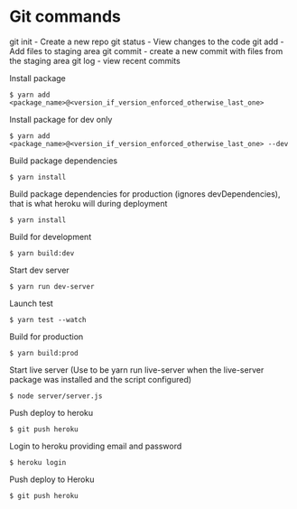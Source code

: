 # Git commands

git init - Create a new repo
git status - View changes to the code
git add - Add files to staging area
git commit - create a new commit with files from the staging area
git log - view recent commits



Install package 

	$ yarn add <package_name>@<version_if_version_enforced_otherwise_last_one>
	
Install package for dev only

	$ yarn add <package_name>@<version_if_version_enforced_otherwise_last_one> --dev

Build package dependencies

    $ yarn install

Build package dependencies for production (ignores devDependencies), that is what heroku will during deployment

    $ yarn install


Build for development

	$ yarn build:dev

Start dev server

	$ yarn run dev-server



Launch test

    $ yarn test --watch



Build for production

	$ yarn build:prod

Start live server (Use to be yarn run live-server when the live-server package was installed and the script configured)

	$ node server/server.js

	
	
Push deploy to heroku

	$ git push heroku

Login to heroku providing email and password

	$ heroku login

Push deploy to Heroku

	$ git push heroku		
